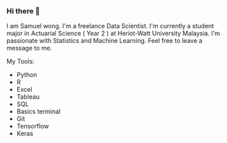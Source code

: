 ### Hi there 👋

<!--
**chunyip135/chunyip135** is a ✨ _special_ ✨ repository because its `README.md` (this file) appears on your GitHub profile.

Here are some ideas to get you started:

- 🔭 I’m currently working on ...
- 🌱 I’m currently learning ...
- 👯 I’m looking to collaborate on ...
- 🤔 I’m looking for help with ...
- 💬 Ask me about ...
- 📫 How to reach me: ...
- 😄 Pronouns: ...
- ⚡ Fun fact: ...
-->

 I am Samuel wong. I'm a freelance Data Scientist. I'm currently a student major in Actuarial Science ( Year 2 ) at Heriot-Watt University Malaysia. I'm passionate with Statistics and Machine Learning. Feel free to leave a message to me. 

My Tools:
- Python
- R
- Excel
- Tableau 
- SQL
- Basics terminal 
- Git 
- Tensorflow 
- Keras
